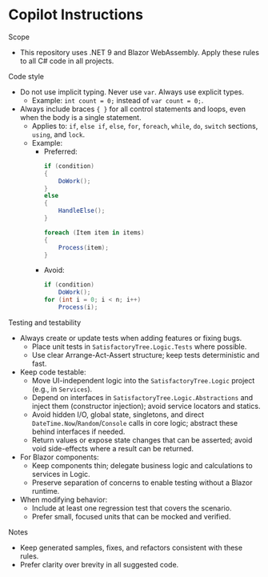 # Copilot Instructions

Scope
- This repository uses .NET 9 and Blazor WebAssembly. Apply these rules to all C# code in all projects.

Code style
- Do not use implicit typing. Never use `var`. Always use explicit types.
  - Example: `int count = 0;` instead of `var count = 0;`.
- Always include braces `{ }` for all control statements and loops, even when the body is a single statement.
  - Applies to: `if`, `else if`, `else`, `for`, `foreach`, `while`, `do`, `switch` sections, `using`, and `lock`.
  - Example:
    - Preferred:
      ```csharp
      if (condition)
      {
          DoWork();
      }
      else
      {
          HandleElse();
      }

      foreach (Item item in items)
      {
          Process(item);
      }
      ```
    - Avoid:
      ```csharp
      if (condition)
          DoWork();
      for (int i = 0; i < n; i++)
          Process(i);
      ```

Testing and testability
- Always create or update tests when adding features or fixing bugs.
  - Place unit tests in `SatisfactoryTree.Logic.Tests` where possible.
  - Use clear Arrange-Act-Assert structure; keep tests deterministic and fast.
- Keep code testable:
  - Move UI-independent logic into the `SatisfactoryTree.Logic` project (e.g., in `Services`).
  - Depend on interfaces in `SatisfactoryTree.Logic.Abstractions` and inject them (constructor injection); avoid service locators and statics.
  - Avoid hidden I/O, global state, singletons, and direct `DateTime.Now`/`Random`/`Console` calls in core logic; abstract these behind interfaces if needed.
  - Return values or expose state changes that can be asserted; avoid void side-effects where a result can be returned.
- For Blazor components:
  - Keep components thin; delegate business logic and calculations to services in Logic.
  - Preserve separation of concerns to enable testing without a Blazor runtime.
- When modifying behavior:
  - Include at least one regression test that covers the scenario.
  - Prefer small, focused units that can be mocked and verified.

Notes
- Keep generated samples, fixes, and refactors consistent with these rules.
- Prefer clarity over brevity in all suggested code.

